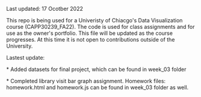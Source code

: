 Last updated: 17 Ocotber 2022

This repo is being used for a Univeristy of Chiacgo's Data Visualization course (CAPP30239_FA22).  The code is used for class assignments and for use as the owner's portfolio.  This file will be updated as the course progresses.  At this time it is not open to contributions outside of the University.

Lastest update: 
<p>* Added datasets for final project, which can be found in week_03 folder</p>
* Completed library visit bar graph assignment.  Homework files: homework.html and homework.js can be found in week_03 folder as well.
